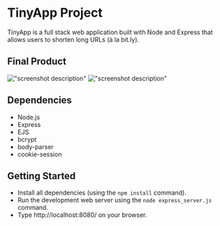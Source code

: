 # TinyApp Project

TinyApp is a full stack web application built with Node and Express that allows users to shorten long URLs (à la bit.ly).

## Final Product

!["screenshot description"](tinyapp/screenshots/tinyAppRegister.png)
!["screenshot description"](#)

## Dependencies

- Node.js
- Express
- EJS
- bcrypt
- body-parser
- cookie-session


## Getting Started

- Install all dependencies (using the `npm install` command).
- Run the development web server using the `node express_server.js` command.
- Type http://localhost:8080/ on your browser.
